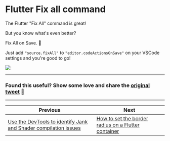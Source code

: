 # Flutter Fix all command

The Flutter "Fix All" command is great!

But you know what's even better?

Fix All on Save. 🚀

Just add `"source.fixAll"` to `"editor.codeActionsOnSave"` on your VSCode settings and you're good to go!

![](007_source.fixAll.gif)

---

### Found this useful? Show some love and share the [original tweet](https://twitter.com/biz84/status/1436734716271644681) 🙏

---

| Previous | Next |
| -------- | ---- |
| [Use the DevTools to identify Jank and Shader compilation issues](../0005-use-the-devtools-to-identify-jank-and-shader-compilation-issues/index.md) | [How to set the border radius on a Flutter container](../0007-how-to-set-the-border-radius-on-a-flutter-container/index.md) |

<!-- TWITTER|https://twitter.com/biz84/status/1436734716271644681 -->
